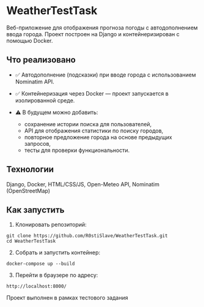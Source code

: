 # WeatherTestTask

Веб-приложение для отображения прогноза погоды с автодополнением ввода города. Проект построен на Django и контейнеризирован с помощью Docker.

## Что реализовано

* ✅ Автодополнение (подсказки) при вводе города с использованием Nominatim API.
* ✅ Контейнеризация через Docker — проект запускается в изолированной среде.
* ⚠️ В будущем можно добавить:

  * сохранение истории поиска для пользователей,
  * API для отображения статистики по поиску городов,
  * повторное предложение города на основе предыдущих запросов,
  * тесты для проверки функциональности.

## Технологии

Django, Docker, HTML/CSS/JS, Open-Meteo API, Nominatim (OpenStreetMap)

## Как запустить

1. Клонировать репозиторий:

```
git clone https://github.com/R0stiSlave/WeatherTestTask.git
cd WeatherTestTask
```

2. Собрать и запустить контейнер:

```
docker-compose up --build
```

3. Перейти в браузере по адресу:

```
http://localhost:8000/
```

Проект выполнен в рамках тестового задания

